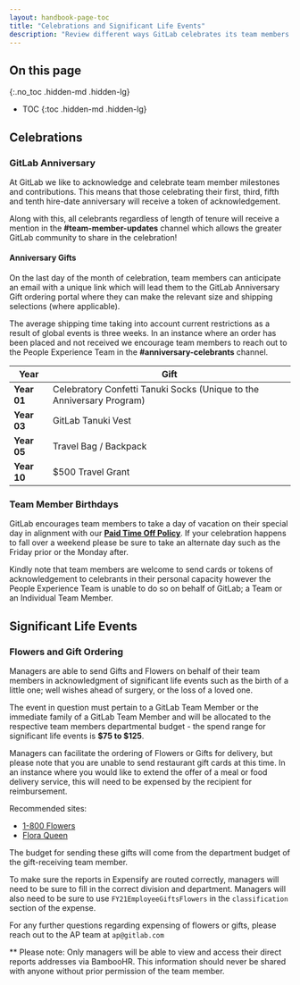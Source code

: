```yaml
---
layout: handbook-page-toc
title: "Celebrations and Significant Life Events"
description: "Review different ways GitLab celebrates its team members."
---
```


## On this page
{:.no_toc .hidden-md .hidden-lg}

- TOC
{:toc .hidden-md .hidden-lg}

## Celebrations

### GitLab Anniversary
At GitLab we like to acknowledge and celebrate team member milestones and contributions.  This means that those celebrating their first, third, fifth and tenth hire-date anniversary will receive a token of acknowledgement.

Along with this, all celebrants regardless of length of tenure will receive a mention in the **#team-member-updates** channel which allows the greater GitLab community to share in the celebration!

#### Anniversary Gifts
On the last day of the month of celebration, team members can anticipate an email with a unique link which will lead them to the GitLab Anniversary Gift ordering portal where they can make the relevant size and shipping selections (where applicable).

The average shipping time taking into account current restrictions as a result of global events is three weeks.  In an instance where an order has been placed and not received we encourage team members to reach out to the People Experience Team in the **#anniversary-celebrants** channel.

| Year | Gift | 
| --- | --- | 
| **Year 01** | Celebratory Confetti Tanuki Socks (Unique to the Anniversary Program) |
| **Year 03** | GitLab Tanuki Vest |
| **Year 05** | Travel Bag / Backpack |
| **Year 10** | $500 Travel Grant |

### Team Member Birthdays
GitLab encourages team members to take a day of vacation on their special day in alignment with our **[Paid Time Off Policy](https://about.gitlab.com/handbook/paid-time-off/#a-gitlab-team-members-guide-to-time-off)**.  If your celebration happens to fall over a weekend please be sure to take an alternate day such as the Friday prior or the Monday after.

Kindly note that team members are welcome to send cards or tokens of acknowledgement to celebrants in their personal capacity however the People Experience Team is unable to do so on behalf of GitLab; a Team or an Individual Team Member.

## Significant Life Events
### Flowers and Gift Ordering
Managers are able to send Gifts and Flowers on behalf of their team members in acknowledgment of significant life events such as the birth of a little one; well wishes ahead of surgery, or the loss of a loved one.

The event in question must pertain to a GitLab Team Member or the immediate family of a GitLab Team Member and will be allocated to the respective team members departmental budget - the spend range for significant life events is **$75 to $125**. 

Managers can facilitate the ordering of Flowers or Gifts for delivery, but please note that you are unable to send restaurant gift cards at this time.  In an instance where you would like to extend the offer of a meal or food delivery service, this will need to be expensed by the recipient for reimbursement.

Recommended sites:
- [1-800 Flowers](https://www.1800flowers.com/) 
- [Flora Queen](https://www.floraqueen.com/) 

The budget for sending these gifts will come from the department budget of the gift-receiving team member. 

To make sure the reports in Expensify are routed correctly, managers will need to be sure to fill in the correct division and department. Managers will also need to be sure to use `FY21EmployeeGiftsFlowers` in the `classification` section of the expense.  

For any further questions regarding expensing of flowers or gifts, please reach out to the AP team at `ap@gitlab.com`

** Please note: Only managers will be able to view and access their direct reports addresses via BambooHR. This information should never be shared with anyone without prior permission of the team member. 




